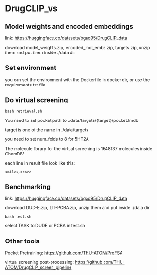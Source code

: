 # DrugCLIP_vs


## Model weights and encoded embeddings

link: https://huggingface.co/datasets/bgao95/DrugCLIP_data

download model_weights.zip, encoded_mol_embs.zip, targets.zip, unzip them and put them inside ./data dir


## Set environment

you can set the environment with the Dockerfile in docker dir, or use the requirements.txt file.


## Do virtual screening 

```
bash retrieval.sh
```

You need to set pocket path to ./data/targets/{target}/pocket.lmdb

target is one of the name in ./data/targets

you need to set num_folds to 8 for 5HT2A 

The molecule library for the virtual screening is 1648137 molecules inside ChemDIV.

each line in result file look like this:


```
smiles,score
```


## Benchmarking

link: https://huggingface.co/datasets/bgao95/DrugCLIP_data

download DUD-E.zip, LIT-PCBA.zip, unzip them and put inside ./data dir


```
bash test.sh
```

select TASK to DUDE or PCBA in test.sh


## Other tools

Pocket Pretraining: https://github.com/THU-ATOM/ProFSA

virtual screening post-processing: https://github.com/THU-ATOM/DrugCLIP_screen_pipeline







